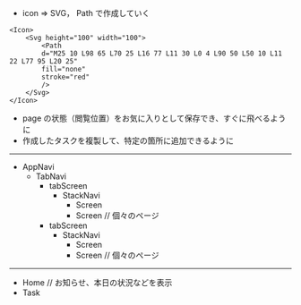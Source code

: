 - icon => SVG， Path で作成していく

```
<Icon>
    <Svg height="100" width="100">
        <Path
        d="M25 10 L98 65 L70 25 L16 77 L11 30 L0 4 L90 50 L50 10 L11 22 L77 95 L20 25"
        fill="none"
        stroke="red"
        />
    </Svg>
</Icon>
```

- page の状態（閲覧位置）をお気に入りとして保存でき、すぐに飛べるように
- 作成したタスクを複製して、特定の箇所に追加できるように

---

- AppNavi
  - TabNavi
    - tabScreen
      - StackNavi
        - Screen
        - Screen // 個々のページ
    - tabScreen
      - StackNavi
        - Screen
        - Screen // 個々のページ

---

- Home // お知らせ、本日の状況などを表示
- Task
